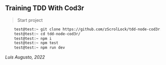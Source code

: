 ## **Training TDD With Cod3r**

> Start project

```bash
    test@test:~ git clone https://github.com/zScrolLock/tdd-node-cod3r.git
    test@test:~ cd tdd-node-cod3r/
    test@test:~ npm i
    test@test:~ npm test
    test@test:~ npm run dev
```

*Luis Augusto, 2022*